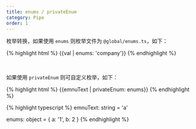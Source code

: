 ```yaml
---
title: enums / privateEnum
category: Pipe
order: 1
---
```


枚举转换，如果使用 `enums` 则枚举文件为 `@global/enums.ts`，如下：

{% highlight html %}
\{\{val | enums: 'company'}}
{% endhighlight %}

<br>

如果使用 `privateEnum` 则可自定义枚举，如下：

{% highlight html %}
{{emnuText | privateEnum: enums\}\}
{% endhighlight %}

{% highlight typescript %}
emnuText: string = 'a'

enums: object = {
  a: '1',
  b: 2
}
{% endhighlight %}

